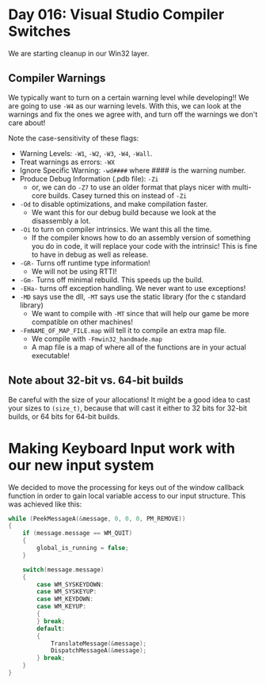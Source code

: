 # Day 016: Visual Studio Compiler Switches

We are starting cleanup in our Win32 layer.

## Compiler Warnings

We typically want to turn on a certain warning level while developing!! We are going to use `-W4` as our warning levels. With this, we can look at the warnings and fix the ones we agree with, and turn off the warnings we don't care about!

Note the case-sensitivity of these flags:
* Warning Levels: `-W1`, `-W2`, `-W3`, `-W4`, `-Wall`.
* Treat warnings as errors: `-WX`
* Ignore Specific Warning: `-wd####` where #### is the warning number.
* Produce Debug Information (.pdb file): `-Zi`
  * or, we can do `-Z7` to use an older format that plays nicer with multi-core builds. Casey turned this on instead of `-Zi`
* `-Od` to disable optimizations, and make compilation faster.
  * We want this for our debug build because we look at the disassembly a lot.
* `-Oi` to turn on compiler intrinsics. We want this all the time.
  * If the compiler knows how to do an assembly version of something you do in code, it will replace your code with the intrinsic! This is fine to have in debug as well as release.
* `-GR-` Turns off runtime type information!
  * We will not be using RTTI!
* `-Gm-` Turns off minimal rebuild. This speeds up the build.
* `-EHa-` turns off exception handling. We never want to use exceptions!
* `-MD` says use the dll, `-MT` says use the static library (for the c standard library)
  * We want to compile with `-MT` since that will help our game be more compatible on other machines!
* `-FmNAME_OF_MAP_FILE.map` will tell it to compile an extra map file.
  * We compile with `-Fmwin32_handmade.map`
  * A map file is a map of where all of the functions are in your actual executable!

## Note about 32-bit vs. 64-bit builds

Be careful with the size of your allocations! It might be a good idea to cast your sizes to `(size_t)`, because that will cast it either to 32 bits for 32-bit builds, or 64 bits for 64-bit builds.

# Making Keyboard Input work with our new input system

We decided to move the processing for keys out of the window callback function in order to gain local variable access to our input structure. This was achieved like this:

```c++
while (PeekMessageA(&message, 0, 0, 0, PM_REMOVE))
{
    if (message.message == WM_QUIT)
    {
        global_is_running = false;
    }

    switch(message.message)
    {
        case WM_SYSKEYDOWN:
        case WM_SYSKEYUP:
        case WM_KEYDOWN:
        case WM_KEYUP:
        {
        } break;
        default:
        {
            TranslateMessage(&message);
            DispatchMessageA(&message);
        } break;
    }
}
```